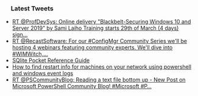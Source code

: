 <h3><a href="https://twitter.com/endi24"><img height=16 src="https://upload.wikimedia.org/wikipedia/sco/9/9f/Twitter_bird_logo_2012.svg"></a> Latest Tweets</h3>

<!-- BLOG-POST-LIST:START -->
- [RT @ProfDevSys: Online delivery "Blackbelt-Securing Windows 10 and Server 2019" by Sami Laiho
Training starts 29th of March  (4 days) 
sign…](https://rss.app/articles/cb4e791f6f6d729c074351566bd3a7c508111d6e1a31b6e890b6c809918773d2f150f40f6fd1d76ef3a76e75da14089662d069e3c3)
- [RT @RecastSoftware: For our #ConfigMgr Community Series we'll be hosting 4 webinars featuring community experts. We'll dive into #WIMWitch,…](https://rss.app/articles/cb4e791f6f6d729c074351566bd3a7c508111d6e1a31b6e890b6c809918773d2f150f40f6fd1d768f3aa6d7ad716099762d160e2c0)
- [SQlite Pocket Reference Guide](https://rss.app/articles/cb4e791f6f6d729c074351566bd3a7c508111d6e1a31b6e890b6c809918773d2f150f40f6fd1d961faa36d79d6100d9465d360e7c5)
- [How to find restart info for machines on your network using powershell and windows event logs](https://rss.app/articles/cb4e791f6f6d729c074351566bd3a7c508111d6e1a31b6e890b6c809918773d2f150f40f6fd1d961f0aa6b75df1c099466d56ce5cb)
- [RT @PSCommunityBlog: Reading a text file bottom up  - New Post on Microsoft PowerShell Community Blog! #Microsoft #P…](https://rss.app/articles/cb4e791f6f6d729c074351566bd3a7c508111d6e1a31b6e890b6c809918773d2f150f40f6fd1d96ef4a06979dd12069169d56ce8c5)
<!-- BLOG-POST-LIST:END -->
